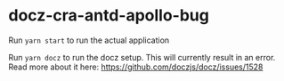 # docz-cra-antd-apollo-bug

Run `yarn start` to run the actual application

Run `yarn docz` to run the docz setup. This will currently result in an error. Read more about it here: https://github.com/doczjs/docz/issues/1528
